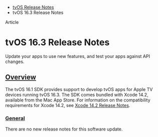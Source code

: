 - [tvOS Release Notes](https://developer.apple.com/documentation/tvos-release-notes)
- tvOS 16.3 Release Notes

Article

# tvOS 16.3 Release Notes

Update your apps to use new features, and test your apps against API changes.

## [Overview](https://developer.apple.com/documentation/tvos-release-notes/tvos-16_3-release-notes#Overview)

The tvOS 16.1 SDK provides support to develop tvOS apps for Apple TV devices running tvOS 16.3. The SDK comes bundled with Xcode 14.2, available from the Mac App Store. For information on the compatibility requirements for Xcode 14.2, see [Xcode 14.2 Release Notes](https://developer.apple.com/documentation/Xcode-Release-Notes/xcode-14_2-release-notes).

### [General](https://developer.apple.com/documentation/tvos-release-notes/tvos-16_3-release-notes#General)

There are no new release notes for this software update.
